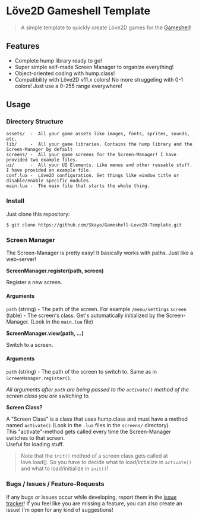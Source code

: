 # Löve2D Gameshell Template

> A simple template to quickly create Löve2D games for the [Gameshell](https://clockworkpi.com/)!

## Features

- Complete hump library ready to go!
- Super simple self-made Screen Manager to organize everything!
- Object-oriented coding with hump.class!
- Compatibility with Löve2D v11.x colors! No more struggeling with 0-1 colors! Just use a 0-255 range everywhere!

## Usage

### Directory Structure

```
assets/  -  All your game assets like images, fonts, sprites, sounds, etc.
lib/     -  All your game libraries. Contains the hump library and the Screen-Manager by default
screens/ -  All your game screens for the Screen-Manager! I have provided two example files.
ui/      -  All your UI Elements. Like menus and other reusable stuff. I have provided an example file.
conf.lua -  Löve2D configuration. Set things like window title or disable/enable specific modules.
main.lua -  The main file that starts the whole thing.
```

### Install

Just clone this repository:
```
$ git clone https://github.com/Skayo/Gameshell-Love2D-Template.git
```

### Screen Manager

The Screen-Manager is pretty easy! It basically works with paths. Just like a web-server!

**ScreenManager.register(path, screen)**

Register a new screen.

#### Arguments

``path`` (string) - The path of the screen. For example ``/menu/settings``
``screen`` (table) - The screen's class. Get's automatically initialized by the Screen-Manager. (Look in the ``main.lua`` file)

**ScreenManager.view(path, ...)**

Switch to a screen.

#### Arguments

``path`` (string) - The path of the screen to switch to. Same as in ``ScreenManager.register()``.

*All arguments after ``path`` are being passed to the ``activate()`` method of the screen class you are switching to.*

**Screen Class?**

A "Screen Class" is a class that uses hump.class and must have a method named ``activate()`` (Look in the ``.lua`` files in the ``screens/`` directory).  
This "activate"-method gets called every time the Screen-Manager switches to that screen.  
Useful for loading stuff.  
  
> Note that the ``init()`` method of a screen class gets called at love.load(). So you have to decide what to load/initialize in ``activate()`` and what to load/initialize in ``init()``!


### Bugs / Issues / Feature-Requests

If any bugs or issues occur while developing, report them in the [issue tracker](https://github.com/Skayo/Gameshell-Love2D-Template/issues)!
If you feel like you are missing a feature, you can also create an issue! I'm open for any kind of suggestions!